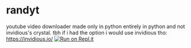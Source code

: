 # randyt
youtube video downloader made only in python
entirely in python and not invidious's crystal.
tbh if i had the option i would use invidious tho: https://invidious.io/
[![Run on Repl.it](https://replit.com/badge/github/therandomspoon/randyt)](https://replit.com/new/github/therandomspoon/randyt)

